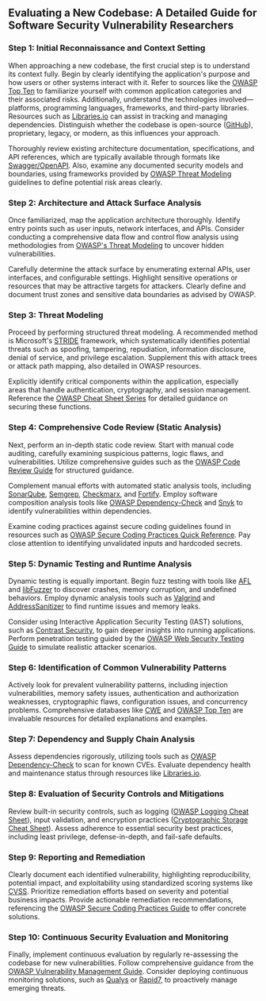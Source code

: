 ## Evaluating a New Codebase: A Detailed Guide for Software Security Vulnerability Researchers

### Step 1: Initial Reconnaissance and Context Setting
When approaching a new codebase, the first crucial step is to understand its context fully. Begin by clearly identifying the application's purpose and how users or other systems interact with it. Refer to sources like the [OWASP Top Ten](https://owasp.org/www-project-top-ten/) to familiarize yourself with common application categories and their associated risks. Additionally, understand the technologies involved—platforms, programming languages, frameworks, and third-party libraries. Resources such as [Libraries.io](https://libraries.io/) can assist in tracking and managing dependencies. Distinguish whether the codebase is open-source ([GitHub](https://github.com/)), proprietary, legacy, or modern, as this influences your approach.

Thoroughly review existing architecture documentation, specifications, and API references, which are typically available through formats like [Swagger/OpenAPI](https://swagger.io/docs/specification/about/). Also, examine any documented security models and boundaries, using frameworks provided by [OWASP Threat Modeling](https://owasp.org/www-project-threat-modeling/) guidelines to define potential risk areas clearly.

### Step 2: Architecture and Attack Surface Analysis
Once familiarized, map the application architecture thoroughly. Identify entry points such as user inputs, network interfaces, and APIs. Consider conducting a comprehensive data flow and control flow analysis using methodologies from [OWASP's Threat Modeling](https://owasp.org/www-project-threat-modeling/) to uncover hidden vulnerabilities.

Carefully determine the attack surface by enumerating external APIs, user interfaces, and configurable settings. Highlight sensitive operations or resources that may be attractive targets for attackers. Clearly define and document trust zones and sensitive data boundaries as advised by OWASP.

### Step 3: Threat Modeling
Proceed by performing structured threat modeling. A recommended method is Microsoft's [STRIDE](https://docs.microsoft.com/en-us/azure/security/develop/threat-modeling-tool-threats) framework, which systematically identifies potential threats such as spoofing, tampering, repudiation, information disclosure, denial of service, and privilege escalation. Supplement this with attack trees or attack path mapping, also detailed in OWASP resources.

Explicitly identify critical components within the application, especially areas that handle authentication, cryptography, and session management. Reference the [OWASP Cheat Sheet Series](https://cheatsheetseries.owasp.org/) for detailed guidance on securing these functions.

### Step 4: Comprehensive Code Review (Static Analysis)
Next, perform an in-depth static code review. Start with manual code auditing, carefully examining suspicious patterns, logic flaws, and vulnerabilities. Utilize comprehensive guides such as the [OWASP Code Review Guide](https://owasp.org/www-project-code-review-guide/) for structured guidance.

Complement manual efforts with automated static analysis tools, including [SonarQube](https://www.sonarqube.org/), [Semgrep](https://semgrep.dev/), [Checkmarx](https://checkmarx.com/), and [Fortify](https://www.microfocus.com/en-us/products/static-code-analysis-sast/overview). Employ software composition analysis tools like [OWASP Dependency-Check](https://owasp.org/www-project-dependency-check/) and [Snyk](https://snyk.io/) to identify vulnerabilities within dependencies.

Examine coding practices against secure coding guidelines found in resources such as [OWASP Secure Coding Practices Quick Reference](https://owasp.org/www-project-secure-coding-practices-quick-reference-guide/). Pay close attention to identifying unvalidated inputs and hardcoded secrets.

### Step 5: Dynamic Testing and Runtime Analysis
Dynamic testing is equally important. Begin fuzz testing with tools like [AFL](https://github.com/google/AFL) and [libFuzzer](https://llvm.org/docs/LibFuzzer.html) to discover crashes, memory corruption, and undefined behaviors. Employ dynamic analysis tools such as [Valgrind](https://valgrind.org/) and [AddressSanitizer](https://github.com/google/sanitizers) to find runtime issues and memory leaks.

Consider using Interactive Application Security Testing (IAST) solutions, such as [Contrast Security](https://www.contrastsecurity.com/), to gain deeper insights into running applications. Perform penetration testing guided by the [OWASP Web Security Testing Guide](https://owasp.org/www-project-web-security-testing-guide/) to simulate realistic attacker scenarios.

### Step 6: Identification of Common Vulnerability Patterns
Actively look for prevalent vulnerability patterns, including injection vulnerabilities, memory safety issues, authentication and authorization weaknesses, cryptographic flaws, configuration issues, and concurrency problems. Comprehensive databases like [CWE](https://cwe.mitre.org/data/) and [OWASP Top Ten](https://owasp.org/www-project-top-ten/) are invaluable resources for detailed explanations and examples.

### Step 7: Dependency and Supply Chain Analysis
Assess dependencies rigorously, utilizing tools such as [OWASP Dependency-Check](https://owasp.org/www-project-dependency-check/) to scan for known CVEs. Evaluate dependency health and maintenance status through resources like [Libraries.io](https://libraries.io/).

### Step 8: Evaluation of Security Controls and Mitigations
Review built-in security controls, such as logging ([OWASP Logging Cheat Sheet](https://cheatsheetseries.owasp.org/cheatsheets/Logging_Cheat_Sheet.html)), input validation, and encryption practices ([Cryptographic Storage Cheat Sheet](https://cheatsheetseries.owasp.org/cheatsheets/Cryptographic_Storage_Cheat_Sheet.html)). Assess adherence to essential security best practices, including least privilege, defense-in-depth, and fail-safe defaults.

### Step 9: Reporting and Remediation
Clearly document each identified vulnerability, highlighting reproducibility, potential impact, and exploitability using standardized scoring systems like [CVSS](https://nvd.nist.gov/vuln-metrics/cvss). Prioritize remediation efforts based on severity and potential business impacts. Provide actionable remediation recommendations, referencing the [OWASP Secure Coding Practices Guide](https://owasp.org/www-project-secure-coding-practices-quick-reference-guide/) to offer concrete solutions.

### Step 10: Continuous Security Evaluation and Monitoring
Finally, implement continuous evaluation by regularly re-assessing the codebase for new vulnerabilities. Follow comprehensive guidance from the [OWASP Vulnerability Management Guide](https://owasp.org/www-project-vulnerability-management-guide/). Consider deploying continuous monitoring solutions, such as [Qualys](https://www.qualys.com/) or [Rapid7](https://www.rapid7.com/), to proactively manage emerging threats.

